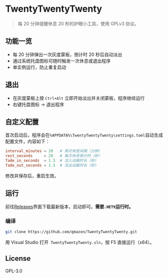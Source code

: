 ﻿# TwentyTwentyTwenty

> 每 20 分钟提醒休息 20 秒的护眼小工具，使用 GPLv3 协议。

## 功能一览
- 每 20 分钟弹出一次灰度蒙板，倒计时 20 秒后自动淡出
- 通过系统托盘图标可随时触发一次休息或退出程序
- 单实例运行，防止重复启动

## 退出
- 在灰度蒙板上按 `Ctrl+Alt` 立即开始淡出并关闭蒙板，程序继续运行
- 右键托盘图标 → 退出程序

## 自定义配置
首次启动后，程序会在`%APPDATA%\TwentyTwentyTwenty\settings.toml`自动生成配置文件，内容如下：

```toml
interval_minutes = 20   # 两次休息间隔（分钟）
rest_seconds     = 20   # 每次休息倒计时（秒）
fade_in_seconds  = 1.5  # 淡入动画时长（秒）
fade_out_seconds = 1.5  # 淡出动画时长（秒）
```

修改并保存后，重启生效。

## 运行
前往[Releases](./../../releases)界面下载最新版本，启动即可。**需要`.NET9`运行时。**

### 编译
```bash
git clone https://github.com/qmazon/TwentyTwentyTwenty.git
```
用 Visual Studio 打开` TwentyTwentyTwenty.sln`，按 F5 直接运行（x64）。


## License
GPL-3.0
